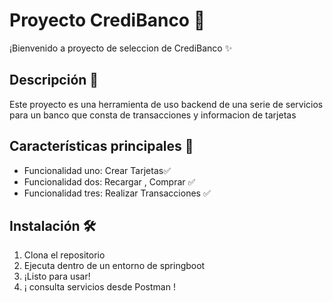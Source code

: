 # Proyecto CrediBanco 🚀

¡Bienvenido a proyecto de seleccion de CrediBanco ✨

## Descripción 📝

Este proyecto es una herramienta de uso backend de una serie de servicios para un banco que consta de transacciones y informacion de tarjetas 

## Características principales 🌟

- Funcionalidad uno:  Crear Tarjetas✅
- Funcionalidad dos:  Recargar , Comprar ✅
- Funcionalidad tres: Realizar Transacciones ✅

## Instalación 🛠️

1. Clona el repositorio
2. Ejecuta dentro de un entorno de springboot
3. ¡Listo para usar!
4. ¡ consulta servicios desde Postman ! 

